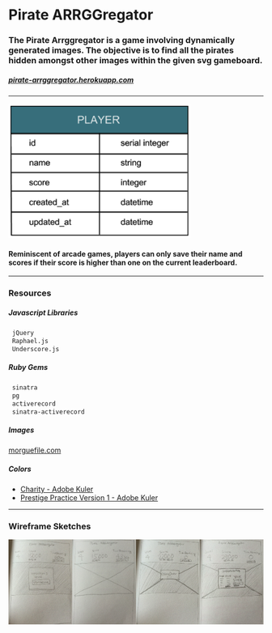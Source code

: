 # Pirate ARRGGregator
### The Pirate Arrggregator is a game involving dynamically generated images. The objective is to find all the pirates hidden amongst other images within the given svg gameboard.

##### [pirate-arrggregator.herokuapp.com](http://www.pirate-arrggregator.herokuapp.com)

----

![pirate arrggregator model](./documentation/pirArrgg_model.png)
#### Reminiscent of arcade games, players can only save their name and scores if their score is higher than one on the current leaderboard.

---

### Resources

##### Javascript Libraries 
	 jQuery
	 Raphael.js
	 Underscore.js

##### Ruby Gems
	 sinatra
	 pg
	 activerecord
	 sinatra-activerecord

##### Images
[morguefile.com](http://www.morguefile.com/)

##### Colors
* [Charity - Adobe Kuler](https://kuler.adobe.com/Charity-color-theme-4196789/edit/?copy=true&base=2&rule=Custom&selected=2&name=Copy%20of%20Charity&mode=cmyk&rgbvalues=0.8509803921568627,0.30196078431372547,0.33725490196078434,0.3764705882352941,0.7294117647058823,0.611764705882353,0.6313725490196078,0.8392156862745098,0.7098039215686275,0.9372549019607843,0.9725490196078431,0.8588235294117647,1,1,1&swatchOrder=0,1,2,3,4)  
* [Prestige Practice Version 1 - Adobe Kuler](https://kuler.adobe.com/Prestige-Practice-Version-1-color-theme-4191431/edit/?copy=true&base=2&rule=Custom&selected=4&name=Copy%20of%20Prestige%20Practice%20Version%201&mode=rgb&rgbvalues=0.6313725490196078,0.7686274509803922,0.25098039215686274,0.9176470588235294,0.6,0.17254901960784313,0.25098039215686274,0.7450980392156863,0.6784313725490196,0.8941176470588236,0.788235294117647,0.23921568627450981,0.1411764705882353,0.18823529411764706,0.2&swatchOrder=0,1,2,3,4)
	
---

### Wireframe Sketches

![pirArrgg_wireframes.png](./documentation/pirArrgg_wireframes.png)